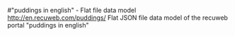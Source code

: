 #"puddings in english" - Flat file data model
http://en.recuweb.com/puddings/
Flat JSON file data model of the recuweb portal "puddings in english"
